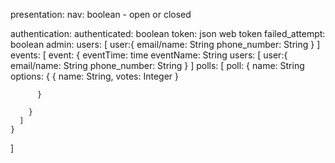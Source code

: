 presentation:
  nav: boolean - open or closed

authentication:
  authenticated: boolean
  token: json web token
  failed_attempt: boolean
admin:
  users: [
    user:{
      email/name: String
      phone_number: String
    }
  ]
  events: [
    event: {
      eventTime: time
      eventName: String
      users: [
        user:{
          email/name: String
          phone_number: String
        }
      ]
      polls: [
        poll: {
          name: String
          options: {
            {
              name: String,
              votes: Integer
            }

          }

        }
      ]
    }
  ]
